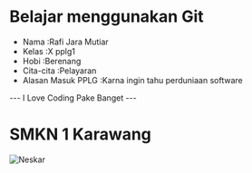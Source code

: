 # Belajar menggunakan Git

- Nama              :Rafi Jara Mutiar
- Kelas             :X pplg1
- Hobi              :Berenang
- Cita-cita         :Pelayaran
- Alasan Masuk PPLG :Karna ingin tahu perduniaan software

--- I Love Coding Pake Banget ---

# SMKN 1 Karawang
![Neskar](img/rafij.jpeg)
